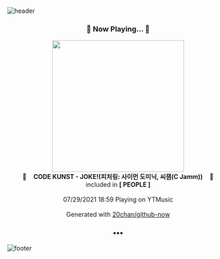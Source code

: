 ![header](https://capsule-render.vercel.app/api?type=wave&height=170&section=header&text=Hi.%20I'm%20SHIFT&fontColor=090707&fontAlignX=45&fontAlignY=65&fontSize=100)

<h3 align="center">🎵 Now Playing... 🎵</h3>
<p align="center">
  <a href="https://music.youtube.com/watch?v=eRfUoZPeFHs">
    <img width="300" src="https://lh3.googleusercontent.com/x7INWwbHjPS-DVLCOC-8VKdTR5ABpt-rmI1HGjgo-IznTAAQ_HjxuFicntKfQK6dYqc-0OVIVuNV0EDY">
  </a>
  <br>
  🎵&nbsp&nbsp&nbsp <b>CODE KUNST - JOKE!(피처링: 사이먼 도미닉, 씨잼(C Jamm))</b> &nbsp&nbsp&nbsp🎵
  <br>
  included in <b>[ PEOPLE ]</b>
  
  <br />
  <br />
  07/29/2021 18:59 Playing on YTMusic
  <br />
  <br />
  Generated with <a href="https://github.com/20chan/github-now">20chan/github-now</a>
</p>

<h3 align="center">•••</h3>

![footer](https://capsule-render.vercel.app/api?type=wave&height=150&section=footer)
